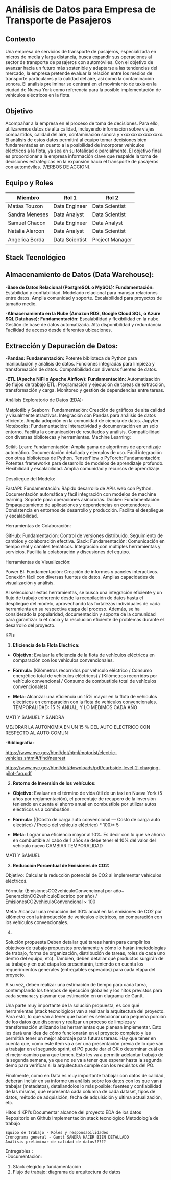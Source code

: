 # **Análisis de Datos para Empresa de Transporte de Pasajeros**


## **Contexto**

Una empresa de servicios de transporte de pasajeros, especializada en micros de media y larga distancia, busca expandir sus operaciones al sector de transporte de pasajeros con automóviles. Con el objetivo de avanzar hacia un futuro más sostenible y adaptarse a las tendencias del mercado, la empresa pretende evaluar la relación entre los medios de transporte particulares y la calidad del aire, así como la contaminación sonora. El análisis preliminar se centrará en el movimiento de taxis en la ciudad de Nueva York como referencia para la posible implementación de vehículos eléctricos en la flota.

## **Objetivo**
Acompañar a la empresa en el proceso de toma de decisiones. Para ello, utilizaremos datos de alta calidad, incluyendo información sobre viajes compartidos, calidad del aire, contaminación sonora y xxxxxxxxxxxxxxxxx. El análisis de estos datos permitirá al equipo tomar decisiones bien fundamentadas en cuanto a la posibilidad de incorporar vehículos eléctricos a la flota, ya sea en su totalidad o parcialmente. El objetivo final es proporcionar a la empresa información clave que respalde la toma de decisiones estratégicas en la expansión hacia el transporte de pasajeros con automóviles. (VERBOS DE ACCION).

## **Equipo y Roles**

| Miembro | Rol 1 | Rol 2 |
| ------ | ------ | ------ |
| Matías Touzon | Data Engineer | Data Scientist |
| Sandra Meneses | Data Analyst | Data Scientist |
| Samuel Chacon | Data Engineer | Data Analyst |
| Natalia Alarcon |Data Analyst | Data Scientist |
| Angelica Borda | Data Scientist | Project Manager |

## **Stack Tecnológico**

## **Almacenamiento de Datos (Data Warehouse):**

-**Base de Datos Relacional (PostgreSQL o MySQL):**
**Fundamentación:**
Estabilidad y confiabilidad.
Modelado relacional para manejar relaciones entre datos.
Amplia comunidad y soporte.
Escalabilidad para proyectos de tamaño medio.

-**Almacenamiento en la Nube (Amazon RDS, Google Cloud SQL, o Azure SQL Database):**
**Fundamentación:**
Escalabilidad y flexibilidad en la nube.
Gestión de base de datos automatizada.
Alta disponibilidad y redundancia.
Facilidad de acceso desde diferentes ubicaciones.

## **Extracción y Depuración de Datos:**

-**Pandas:**
**Fundamentación:**
Potente biblioteca de Python para manipulación y análisis de datos.
Funciones integradas para limpieza y transformación de datos.
Compatibilidad con diversas fuentes de datos.

-**ETL (Apache NiFi o Apache Airflow):**
**Fundamentación:**
Automatización de flujos de trabajo ETL.
Programación y ejecución de tareas de extracción, transformación y carga.
Monitoreo y gestión de dependencias entre tareas.

Análisis Exploratorio de Datos (EDA):

Matplotlib y Seaborn:
Fundamentación:
Creación de gráficos de alta calidad y visualmente atractivos.
Integración con Pandas para análisis de datos eficiente.
Amplia adopción en la comunidad de ciencia de datos.
Jupyter Notebooks:
Fundamentación:
Interactividad y documentación en un solo entorno.
Facilita la comunicación de resultados y análisis.
Compatibilidad con diversas bibliotecas y herramientas.
Machine Learning:

Scikit-Learn:
Fundamentación:
Amplia gama de algoritmos de aprendizaje automático.
Documentación detallada y ejemplos de uso.
Fácil integración con otras bibliotecas de Python.
TensorFlow o PyTorch:
Fundamentación:
Potentes frameworks para desarrollo de modelos de aprendizaje profundo.
Flexibilidad y escalabilidad.
Amplia comunidad y recursos de aprendizaje.

Despliegue del Modelo:

FastAPI:
Fundamentación:
Rápido desarrollo de APIs web con Python.
Documentación automática y fácil integración con modelos de machine learning.
Soporte para operaciones asíncronas.
Docker:
Fundamentación:
Empaquetamiento de aplicaciones y dependencias en contenedores.
Consistencia en entornos de desarrollo y producción.
Facilita el despliegue y escalabilidad.

Herramientas de Colaboración:

GitHub:
Fundamentación:
Control de versiones distribuido.
Seguimiento de cambios y colaboración efectiva.
Slack:
Fundamentación:
Comunicación en tiempo real y canales temáticos.
Integración con múltiples herramientas y servicios.
Facilita la colaboración y discusiones del equipo.







Herramientas de Visualización:

Power BI:
Fundamentación:
Creación de informes y paneles interactivos.
Conexión fácil con diversas fuentes de datos.
Amplias capacidades de visualización y análisis.



Al seleccionar estas herramientas, se busca una integración eficiente y un flujo de trabajo coherente desde la recopilación de datos hasta el despliegue del modelo, aprovechando las fortalezas individuales de cada herramienta en su respectiva etapa del proceso. Además, se ha considerado la popularidad, documentación y soporte de la comunidad para garantizar la eficacia y la resolución eficiente de problemas durante el desarrollo del proyecto.





 KPIs

1. **Eficiencia de la Flota Eléctrica:**

- **Objetivo:** Evaluar la eficiencia de la flota de vehículos eléctricos en comparación con los vehículos convencionales.

- **Fórmula:** (Kilómetros recorridos por vehículo eléctrico / Consumo energético total de vehículos eléctricos) / (Kilómetros recorridos por vehículo convencional / Consumo de combustible total de vehículos convencionales)

- **Meta:** Alcanzar una eficiencia un 15% mayor en la flota de vehículos eléctricos en comparación con la flota de vehículos convencionales.
TEMPORALIDAD: 15 % ANUAL, Y LO MEDIMOS CADA AÑO

MATI Y SAMUEL Y SANDRA

MEJORAR LA AUTONOMIA EN UN 15 % DEL AUTO ELECTRICO CON RESPECTO AL AUTO COMUN


-**Bibliografía:**

https://www.nyc.gov/html/dot/html/motorist/electric-vehicles.shtml#/find/nearest

https://www.nyc.gov/html/dot/downloads/pdf/curbside-level-2-charging-pilot-faq.pdf




2. **Retorno de Inversión de los vehículos:**

- **Objetivo:** Evaluar en el término de vida útil de un taxi en Nueva York (5 años por reglamentación), el porcentaje de recupero de la inversión teniendo en cuenta el ahorro anual en combustible por utilizar autos eléctricos vs a combustión.

- **Fórmula:** (((Costo de carga auto convencional — Costo de carga auto eléctrico) / Precio del vehículo eléctrico) * 100)* 5

- **Meta:** Lograr una eficiencia mayor al 10%. Es decir con lo que se ahorra en combustible al cabo de 1 años se debe tener el 10% del valor del vehículo nuevo
CAMBIAR TEMPORALIDAD

MATI Y SAMUEL 

3. **Reducción Porcentual de Emisiones de CO2:**

Objetivo: Calcular la reducción potencial de CO2 al implementar vehículos eléctricos.

Fórmula: (EmisionesCO2vehiculoConvencional por año− GeneraciónCO2vehiculoElectrico por año) / EmisionesCO2vehiculoConvencional × 100

Meta: Alcanzar una reducción del 30% anual en las emisiones de CO2 por kilómetro con la introducción de vehículos eléctricos, en comparación con los vehículos convencionales.

4) 















Solución propuesta
Deben detallar qué tareas harán para cumplir los objetivos de trabajo propuestos previamente y cómo lo harán (metodologías de trabajo, forma de organización, distribución de tareas, roles de cada uno dentro del equipo, etc). También, deben detallar qué productos surgirán de su trabajo y en qué etapa los presentarán, teniendo en cuenta los requerimientos generales (entregables esperados) para cada etapa del proyecto.


A su vez, deben realizar una estimación de tiempo para cada tarea, contemplando los tiempos de ejecución globales y los hitos previstos para cada semana; y plasmar esa estimación en un diagrama de Gantt.


Una parte muy importante de la solución propuesta, es con qué herramientas (stack tecnológico) van a realizar la arquitectura del proyecto. Para esto, lo que van a tener que hacer es seleccionar una pequeña porción de los datos que disponen y realizar un proceso de limpieza y transformación utilizando las herramientas que planean implementar. Esto les dará una idea de cómo funcionarán en el proyecto completo y les permitirá tener un mejor abordaje para futuras tareas. Hay que tener en cuenta que, como este ítem va a ser una presentación previa de lo que van a trabajar en el segundo sprint, el PO puede dar el OK o determinar cuál es el mejor camino para que tomen. Esto les va a permitir adelantar trabajo de la segunda semana, ya que no se va a tener que esperar hasta la segunda demo para verificar si la arquitectura cumple con los requisitos del PO.


Finalmente, como en Data es muy importante trabajar con datos de calidad, deberán incluir en su informe un análisis sobre los datos con los que van a trabajar (metadatos), detallandolos lo más posible: fuentes y confiabilidad de las mismas, qué representa cada columna de cada dataset, tipos de datos, método de adquisición, fecha de adquisición y ultima actualización, etc.

Hitos
4 KPI’s
Documentar alcance del proyecto
EDA de los datos
Repositorio en Github
Implementación stack tecnológico
Metodología de trabajo 
    
    Equipo de trabajo - Roles y responsabilidades
    Cronograma general - Gantt SANDRA HACER BIEN DETALLADO
    Análisis preliminar de calidad de datos?????



Entregables :       
-Documentación:
1) Stack elegido y fundamentación
2) Flujo de trabajo: diagrama de arquitectura de datos

